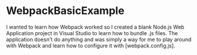# WebpackBasicExample

I wanted to learn how Webpack worked so I created a blank Node.js Web Application project in Visual Studio to learn how to bundle .js files. The application doesn't do anything and was simply a way for me to play around with Webpack and learn how to configure it with [webpack.config.js].
